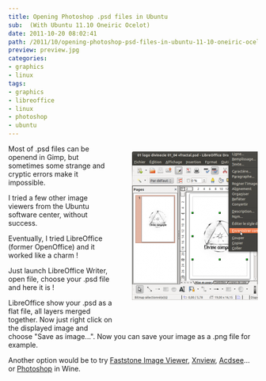 ```yaml
---
title: Opening Photoshop .psd files in Ubuntu
sub:  (With Ubuntu 11.10 Oneiric Ocelot)
date: 2011-10-20 08:02:41
path: /2011/10/opening-photoshop-psd-files-in-ubuntu-11-10-oneiric-ocelot/
preview: preview.jpg
categories:
- graphics
- linux
tags:
- graphics
- libreoffice
- linux
- photoshop
- ubuntu
---
```



<div style="float: right; margin: 0 0 40px 40px">

  ![Save action in Libre Office](libreoffice-save-psd.png)

</div>


Most of .psd files can be openend in Gimp, but sometimes some strange and cryptic errors make it impossible.



I tried a few other image viewers from the Ubuntu software center, without success.

Eventually, I tried LibreOffice (former OpenOffice) and it worked like a charm !


Just launch LibreOffice Writer, open file, choose your .psd file and here it is !

LibreOffice show your .psd as a  flat file, all layers merged together. Now just right click on the displayed image and choose "Save as image...". Now you can save your image as a .png file for example.

Another option would be to try [Faststone Image Viewer](http://appdb.winehq.org/objectManager.php?sClass=application&iId=3415), [Xnview](http://appdb.winehq.org/objectManager.php?sClass=application&iId=1927), [Acdsee](http://appdb.winehq.org/objectManager.php?sClass=application&iId=299)... or [Photoshop](http://appdb.winehq.org/appview.php?appId=17) in Wine.
